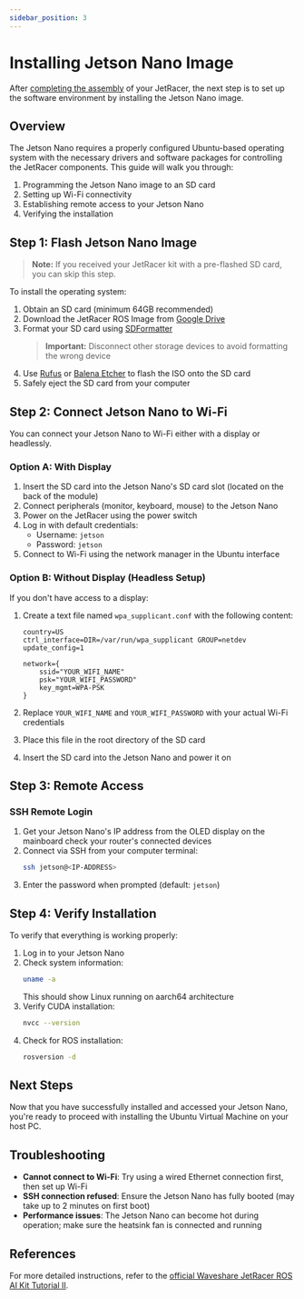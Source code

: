 ```yaml
---
sidebar_position: 3
---
```


# Installing Jetson Nano Image

After [completing the assembly](/docs/assembly/assembly) of your JetRacer, the next step is to set up the software environment by installing the Jetson Nano image.

## Overview

The Jetson Nano requires a properly configured Ubuntu-based operating system with the necessary drivers and software packages for controlling the JetRacer components. This guide will walk you through:

1. Programming the Jetson Nano image to an SD card
2. Setting up Wi-Fi connectivity
3. Establishing remote access to your Jetson Nano
4. Verifying the installation

## Step 1: Flash Jetson Nano Image

> **Note:** If you received your JetRacer kit with a pre-flashed SD card, you can skip this step.

To install the operating system:

1. Obtain an SD card (minimum 64GB recommended)
2. Download the JetRacer ROS Image from [Google Drive](https://drive.google.com/file/d/16OBLRNlrZaSkhVcC4xJ6VugtChmZw1_B/view?usp=sharing)
3. Format your SD card using [SDFormatter](https://files.waveshare.com/upload/3/31/Panasonic_SDFormatter_%289%29.zip)
   > **Important:** Disconnect other storage devices to avoid formatting the wrong device
4. Use [Rufus](https://rufus.ie/en/) or [Balena Etcher](https://etcher.balena.io/) to flash the ISO onto the SD card
5. Safely eject the SD card from your computer

## Step 2: Connect Jetson Nano to Wi-Fi

You can connect your Jetson Nano to Wi-Fi either with a display or headlessly.

### Option A: With Display

1. Insert the SD card into the Jetson Nano's SD card slot (located on the back of the module)
2. Connect peripherals (monitor, keyboard, mouse) to the Jetson Nano
3. Power on the JetRacer using the power switch
4. Log in with default credentials:
   - Username: `jetson`
   - Password: `jetson`
5. Connect to Wi-Fi using the network manager in the Ubuntu interface

### Option B: Without Display (Headless Setup)

If you don't have access to a display:

1. Create a text file named `wpa_supplicant.conf` with the following content:

   ```
   country=US
   ctrl_interface=DIR=/var/run/wpa_supplicant GROUP=netdev
   update_config=1

   network={
       ssid="YOUR_WIFI_NAME"
       psk="YOUR_WIFI_PASSWORD"
       key_mgmt=WPA-PSK
   }
   ```

2. Replace `YOUR_WIFI_NAME` and `YOUR_WIFI_PASSWORD` with your actual Wi-Fi credentials
3. Place this file in the root directory of the SD card
4. Insert the SD card into the Jetson Nano and power it on

## Step 3: Remote Access

### SSH Remote Login

1. Get your Jetson Nano's IP address from the OLED display on the mainboard check your router's connected devices
2. Connect via SSH from your computer terminal:
   ```bash
   ssh jetson@<IP-ADDRESS>
   ```
3. Enter the password when prompted (default: `jetson`)

## Step 4: Verify Installation

To verify that everything is working properly:

1. Log in to your Jetson Nano
2. Check system information:
   ```bash
   uname -a
   ```
   This should show Linux running on aarch64 architecture
3. Verify CUDA installation:
   ```bash
   nvcc --version
   ```
4. Check for ROS installation:
   ```bash
   rosversion -d
   ```

## Next Steps

Now that you have successfully installed and accessed your Jetson Nano, you're ready to proceed with installing the Ubuntu Virtual Machine on your host PC.

## Troubleshooting

- **Cannot connect to Wi-Fi**: Try using a wired Ethernet connection first, then set up Wi-Fi
- **SSH connection refused**: Ensure the Jetson Nano has fully booted (may take up to 2 minutes on first boot)
- **Performance issues**: The Jetson Nano can become hot during operation; make sure the heatsink fan is connected and running

## References

For more detailed instructions, refer to the [official Waveshare JetRacer ROS AI Kit Tutorial II](https://www.waveshare.com/wiki/JetRacer_ROS_AI_Kit_Tutorial_II%3A_Install_Jetson_Nano_Image).
